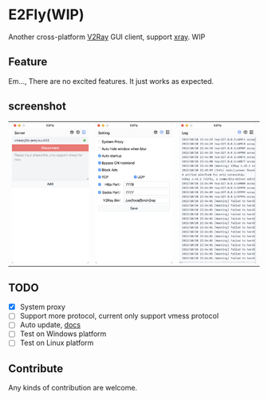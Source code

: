 # E2Fly(WIP)

Another cross-platform [V2Ray] GUI client, support [xray]. WIP

## Feature

Em..., There are no excited features. It just works as expected.

## screenshot

|                              |                              |                              |
| ---------------------------- | ---------------------------- | ---------------------------- |
| ![](./docs/screenshot-1.png) | ![](./docs/screenshot-2.png) | ![](./docs/screenshot-3.png) |

## TODO

- [x] System proxy
- [ ] Support more protocol, current only support vmess protocol
- [ ] Auto update, [docs](https://tauri.app/v1/guides/distribution/updater)
- [ ] Test on Windows platform
- [ ] Test on Linux platform

## Contribute

Any kinds of contribution are welcome.

[v2ray]: https://www.v2fly.org/
[xray]: https://xtls.github.io/
